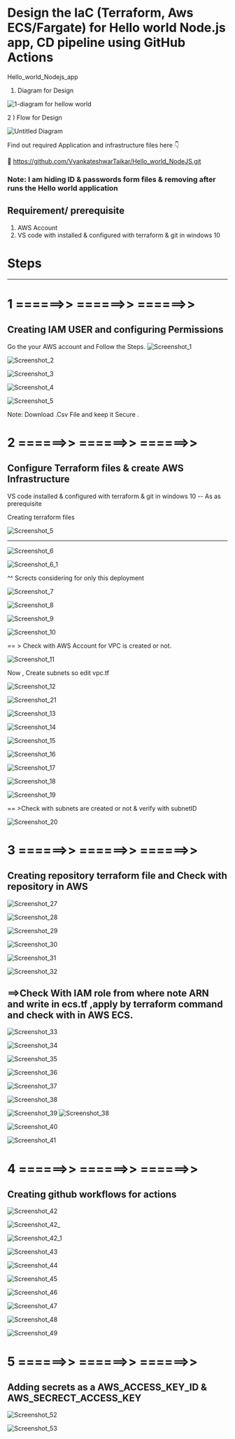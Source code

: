 # Design the IaC (Terraform, Aws ECS/Fargate) for Hello world Node.js app, CD pipeline using GitHub Actions
 
Hello_world_Nodejs_app 
1) Diagram for Design 

![1-diagram for hellow world](https://github.com/VyankateshwarTaikar/Hello_world_NodeJS/assets/102132721/7874e2db-d3d9-4395-8259-47cf6cb2c028)


2 ) Flow for Design 

![Untitled Diagram](https://github.com/VyankateshwarTaikar/Hello_world_NodeJS/assets/102132721/3b50943c-26eb-414e-9451-31b0bfa29f23) 


Find out required Application and infrastructure files here 👇 

🔗 https://github.com/VyankateshwarTaikar/Hello_world_NodeJS.git 

### Note: I am hiding ID & passwords form files & removing after runs the Hello world application

## Requirement/ prerequisite
1. AWS Account
2. VS code with installed & configured with terraform & git in windows 10


# Steps 
---------------------------------------------------------------------------------------------
# 1  ======>>   ======>>    ======>>   
## Creating IAM USER and configuring Permissions 

Go the your AWS account and Follow the Steps.
![Screenshot_1](https://github.com/VyankateshwarTaikar/Hello_world_NodeJS/assets/102132721/17f9c014-cb56-4eb6-80de-e5a4bced67b2) 

![Screenshot_2](https://github.com/VyankateshwarTaikar/Hello_world_NodeJS/assets/102132721/c47ad414-f19b-45f4-941c-3e8b901a3fe5)


![Screenshot_3](https://github.com/VyankateshwarTaikar/Hello_world_NodeJS/assets/102132721/ccc8595a-74c9-45e0-b240-3c1465199304)





![Screenshot_4](https://github.com/VyankateshwarTaikar/Hello_world_NodeJS/assets/102132721/4b89f7f0-92d8-4a95-af84-a557a14c4f0a)






![Screenshot_5](https://github.com/VyankateshwarTaikar/Hello_world_NodeJS/assets/102132721/5bed3685-adba-4074-a706-251c74b9ded2)

Note: Download .Csv File and keep it Secure . 


# 2    ======>>   ======>>    ======>>   
## Configure Terraform files & create AWS Infrastructure 
VS code installed & configured with terraform & git in windows 10   -- As as prerequisite

Creating terraform files 

![Screenshot_5](https://github.com/VyankateshwarTaikar/Hello_world_NodeJS/assets/102132721/5bed3685-adba-4074-a706-251c74b9ded2)

---------------------

![Screenshot_6](https://github.com/VyankateshwarTaikar/Hello_world_NodeJS/assets/102132721/cc8b8b36-a5bb-4d06-ac1c-61d4021edc82)



![Screenshot_6_1](https://github.com/VyankateshwarTaikar/Hello_world_NodeJS/assets/102132721/29a168b6-e66e-479a-9a72-154e4f79a454)



^^  Scrects considering for only this deployment 



![Screenshot_7](https://github.com/VyankateshwarTaikar/Hello_world_NodeJS/assets/102132721/1cf1e7a1-1d11-4b13-875b-777fdff6ad36)

![Screenshot_8](https://github.com/VyankateshwarTaikar/Hello_world_NodeJS/assets/102132721/02125353-3df1-4f95-a58b-5c453d85a969)


![Screenshot_9](https://github.com/VyankateshwarTaikar/Hello_world_NodeJS/assets/102132721/4a656f42-d56a-46e3-b0e6-94e7aadd154f)



![Screenshot_10](https://github.com/VyankateshwarTaikar/Hello_world_NodeJS/assets/102132721/310153d1-7906-455d-b570-f63014807975)


== > Check with AWS Account for VPC is created or not. 

![Screenshot_11](https://github.com/VyankateshwarTaikar/Hello_world_NodeJS/assets/102132721/3039cf2d-9ba6-4787-afdc-287d997ae99e)

Now , Create subnets so edit vpc.tf 

![Screenshot_12](https://github.com/VyankateshwarTaikar/Hello_world_NodeJS/assets/102132721/5b58ad30-2882-40df-856c-1f8d590c899c)

![Screenshot_21](https://github.com/VyankateshwarTaikar/Hello_world_NodeJS/assets/102132721/cd4253bf-c3cf-47a8-81e7-a7c304b24c52)

![Screenshot_13](https://github.com/VyankateshwarTaikar/Hello_world_NodeJS/assets/102132721/a41fb682-248f-4f60-80e3-a4e39d5a05f2)




![Screenshot_14](https://github.com/VyankateshwarTaikar/Hello_world_NodeJS/assets/102132721/de0c54dd-29a8-4d5f-b662-0b8dd78ad3a5)



![Screenshot_15](https://github.com/VyankateshwarTaikar/Hello_world_NodeJS/assets/102132721/9af84398-2b77-4949-999c-e2fec34e0367)




![Screenshot_16](https://github.com/VyankateshwarTaikar/Hello_world_NodeJS/assets/102132721/4b0699d0-063e-4529-b9a1-8bcd15c5ea7e)



![Screenshot_17](https://github.com/VyankateshwarTaikar/Hello_world_NodeJS/assets/102132721/df284453-1d4e-4575-b3f0-88cc5ffd99ad)


![Screenshot_18](https://github.com/VyankateshwarTaikar/Hello_world_NodeJS/assets/102132721/2453e506-bf1e-45da-8a5c-6213fd4ea635)

![Screenshot_19](https://github.com/VyankateshwarTaikar/Hello_world_NodeJS/assets/102132721/e289c45f-f7bc-403e-8e36-0bdefa85915c)


== >Check with subnets are created or not & verify with subnetID

![Screenshot_20](https://github.com/VyankateshwarTaikar/Hello_world_NodeJS/assets/102132721/8b8a9923-738f-4277-9dce-87905781c334)


# 3    ======>>   ======>>    ======>>   
## Creating repository terraform file and Check with repository in AWS


![Screenshot_27](https://github.com/VyankateshwarTaikar/Hello_world_NodeJS/assets/102132721/9cb3398c-f888-44b5-9412-0e2986c02965)






![Screenshot_28](https://github.com/VyankateshwarTaikar/Hello_world_NodeJS/assets/102132721/d0347288-b8f3-48a1-bb87-e2a509abbdf0)




![Screenshot_29](https://github.com/VyankateshwarTaikar/Hello_world_NodeJS/assets/102132721/09a63f85-4de0-4030-acfd-09b2e77c3429)




![Screenshot_30](https://github.com/VyankateshwarTaikar/Hello_world_NodeJS/assets/102132721/1388638d-e67d-4221-a034-717acb6d8f5b)


![Screenshot_31](https://github.com/VyankateshwarTaikar/Hello_world_NodeJS/assets/102132721/954c571b-5337-4ae0-87bc-7af13d958c93)

![Screenshot_32](https://github.com/VyankateshwarTaikar/Hello_world_NodeJS/assets/102132721/dc2a36fe-49db-4a83-b930-4768c370ce19)

## ==>Check With IAM role  from where note ARN and write in ecs.tf ,apply by terraform command and check with in AWS ECS.

![Screenshot_33](https://github.com/VyankateshwarTaikar/Hello_world_NodeJS/assets/102132721/2dbe5faf-7894-4b9e-8080-39d73b17e7e5)

![Screenshot_34](https://github.com/VyankateshwarTaikar/Hello_world_NodeJS/assets/102132721/5ae9d1c9-c79f-4de1-bd29-46ed9410f17f)


![Screenshot_35](https://github.com/VyankateshwarTaikar/Hello_world_NodeJS/assets/102132721/a855f2a0-698d-4dee-844a-8251e0713824)

![Screenshot_36](https://github.com/VyankateshwarTaikar/Hello_world_NodeJS/assets/102132721/f7efc3a0-f908-4c93-b4be-bb00cf03dec7)


![Screenshot_37](https://github.com/VyankateshwarTaikar/Hello_world_NodeJS/assets/102132721/6452eeb5-f28e-48e4-af5a-d51b86a37cc2)


![Screenshot_38](https://github.com/VyankateshwarTaikar/Hello_world_NodeJS/assets/102132721/eef34aa1-a525-42ad-8530-f694c043bc3a)

![Screenshot_39](https://github.com/VyankateshwarTaikar/Hello_world_NodeJS/assets/102132721/d4481108-8c95-4ec4-bef3-2146e9b766f2)
![Screenshot_38](https://github.com/VyankateshwarTaikar/Hello_world_NodeJS/assets/102132721/0c99606a-048c-4053-86b8-f5538cf1fd6b)

![Screenshot_40](https://github.com/VyankateshwarTaikar/Hello_world_NodeJS/assets/102132721/32ed068d-23ed-4f4f-8a23-9d1dd1081db9)


![Screenshot_41](https://github.com/VyankateshwarTaikar/Hello_world_NodeJS/assets/102132721/c3a220ff-9074-4a3c-914c-8181e7ed8e0f)

# 4    ======>>   ======>>    ======>>   
## Creating github workflows for actions 


![Screenshot_42](https://github.com/VyankateshwarTaikar/Hello_world_NodeJS/assets/102132721/17b6e5ee-c445-463e-89b8-ef78c69cecc1)

![Screenshot_42_](https://github.com/VyankateshwarTaikar/Hello_world_NodeJS/assets/102132721/9e7656b9-231d-41be-a83a-31505774ceac)


![Screenshot_42_1](https://github.com/VyankateshwarTaikar/Hello_world_NodeJS/assets/102132721/1c0286d3-e88e-42fc-b87d-e10e411dc59a)

![Screenshot_43](https://github.com/VyankateshwarTaikar/Hello_world_NodeJS/assets/102132721/d4286fe7-1930-481d-ad1f-55596839fff7)


![Screenshot_44](https://github.com/VyankateshwarTaikar/Hello_world_NodeJS/assets/102132721/082072ff-ba75-4637-b588-d27c0b9463da)


![Screenshot_45](https://github.com/VyankateshwarTaikar/Hello_world_NodeJS/assets/102132721/d313007c-6972-4419-bc63-4d107c971155)

![Screenshot_46](https://github.com/VyankateshwarTaikar/Hello_world_NodeJS/assets/102132721/e7dc299f-fbca-4b69-8e77-dc1b4f010dca)

![Screenshot_47](https://github.com/VyankateshwarTaikar/Hello_world_NodeJS/assets/102132721/48872df3-f974-4edd-8692-0cb7e5fba1e7)


![Screenshot_48](https://github.com/VyankateshwarTaikar/Hello_world_NodeJS/assets/102132721/fb6840f1-3f3e-4347-a9ab-6a9abcea0fe3)

![Screenshot_49](https://github.com/VyankateshwarTaikar/Hello_world_NodeJS/assets/102132721/ef8e1bd8-a8c6-4272-adc2-64430ff06dfa)

# 5    ======>>   ======>>    ======>>   
## Adding secrets as a AWS_ACCESS_KEY_ID  & AWS_SECRECT_ACCESS_KEY

![Screenshot_52](https://github.com/VyankateshwarTaikar/Hello_world_NodeJS/assets/102132721/b20f2f3b-2e4e-4f3f-bc0e-5d155d558c62)


![Screenshot_53](https://github.com/VyankateshwarTaikar/Hello_world_NodeJS/assets/102132721/a9b3ccdb-48e8-4372-ae0b-e2927757c72e)

